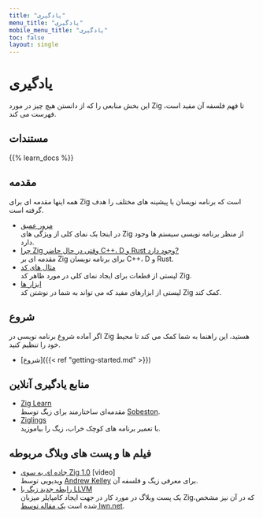 ```yaml
---
title: "یادگیری"
menu_title: "یادگیری"
mobile_menu_title: "یادگیری"
toc: false
layout: single
---
```


# یادگیری

این بخش منابعی را که از دانستن هیچ چیز در مورد Zig تا فهم فلسفه آن مفید است، فهرست می کند.

## مستندات

{{% learn_docs %}}

## مقدمه

همه اینها مقدمه ای برای Zig است که برنامه نویسان با پیشینه های مختلف را هدف گرفته است.

-   [مرور عمیق](overview/)  
    در اینجا یک نمای کلی از ویژگی های Zig از منظر برنامه نویسی سیستم ها وجود دارد.
-   [چرا Zig وقتی در حال حاضر C++، D و Rust وجود دارد?](why_zig_rust_d_cpp/)  
    مقدمه ای بر Zig برای برنامه نویسان C++، D و Rust.
-   [مثال های کد](samples/)  
    لیستی از قطعات برای ایجاد نمای کلی در مورد ظاهر کد Zig.
-   [ابزار ها](tools/)  
    لیستی از ابزارهای مفید که می تواند به شما در نوشتن کد Zig کمک کند.

## شروع

اگر آماده شروع برنامه نویسی در Zig هستید، این راهنما به شما کمک می کند تا محیط خود را تنظیم کنید.

-   [شروع]({{< ref "getting-started.md" >}})

## منابع یادگیری آنلاین

-   [Zig Learn](https://ziglearn.org)  
    مقدمه‌ای ساختارمند برای زیگ توسط [Sobeston](https://github.com/sobeston).
-   [Ziglings](https://github.com/ratfactor/ziglings)  
    با تعمیر برنامه های کوچک خراب، زیگ را بیاموزید.

## فیلم ها و پست های وبلاگ مربوطه

-   [جاده ای به سوی Zig 1.0](https://www.youtube.com/watch?v=Gv2I7qTux7g) [video]  
    ویدیویی توسط [Andrew Kelley](https://andrewkelley.me) برای معرفی زیگ و فلسفه آن.
-   [رابطه جدید زیگ با LLVM](https://kristoff.it/blog/zig-new-relationship-llvm/)  
    یک پست وبلاگ در مورد کار در جهت ایجاد کامپایلر میزبان Zig،که در آن نیز مشخص شده است [یک مقاله توسط lwn.net](https://lwn.net/Articles/833400/).
